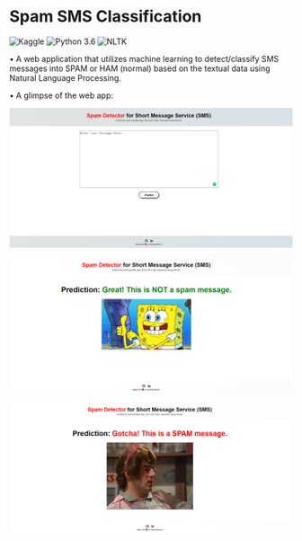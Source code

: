# Spam SMS Classification
![Kaggle](https://img.shields.io/badge/Dataset-Kaggle-blue.svg) ![Python 3.6](https://img.shields.io/badge/Python-3.6-brightgreen.svg) ![NLTK](https://img.shields.io/badge/Library-NLTK-orange.svg)

• A web application that utilizes machine learning to detect/classify SMS messages into SPAM or HAM (normal) based on the textual data using Natural Language Processing.

• A glimpse of the web app:

![png](readme_resources/spam-sms-web-app.PNG)

![png](readme_resources/notSpam.PNG)

![png](readme_resources/spam.PNG)
